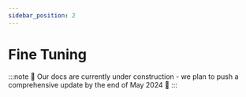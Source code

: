 ```yaml
---
sidebar_position: 2
---
```


# Fine Tuning

:::note
🚧 Our docs are currently under construction - we plan to push a comprehensive update by the end of May 2024 🚧
:::